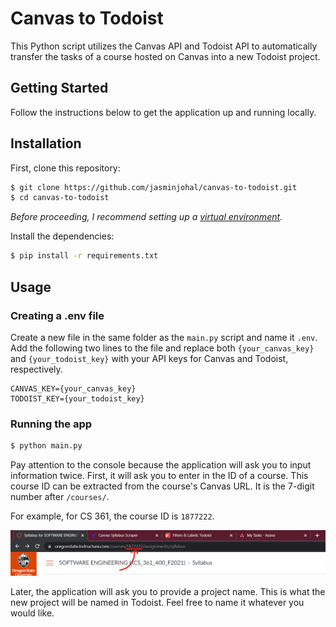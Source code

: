 # Canvas to Todoist

This Python script utilizes the Canvas API and Todoist API to automatically transfer the tasks of a course hosted on Canvas into a new Todoist project.

## Getting Started

Follow the instructions below to get the application up and running locally.

## Installation

First, clone this repository:

```sh
$ git clone https://github.com/jasminjohal/canvas-to-todoist.git
$ cd canvas-to-todoist
```

_Before proceeding, I recommend setting up a [virtual environment](https://docs.python.org/3/library/venv.html)._

Install the dependencies:

```sh
$ pip install -r requirements.txt
```

## Usage

### Creating a .env file

Create a new file in the same folder as the `main.py` script and name it `.env`.
Add the following two lines to the file and replace both `{your_canvas_key}` and `{your_todoist_key}` with your API keys for Canvas and Todoist, respectively.

```
CANVAS_KEY={your_canvas_key}
TODOIST_KEY={your_todoist_key}
```

### Running the app

```sh
$ python main.py
```

Pay attention to the console because the application will ask you to input information twice. First, it will ask you to enter in the ID of a course. This course ID can be extracted from the course's Canvas URL. It is the 7-digit number after `/courses/`.

For example, for CS 361, the course ID is `1877222`.

![Course ID](img/course_id.png)

Later, the application will ask you to provide a project name. This is what the new project will be named in Todoist. Feel free to name it whatever you would like.

